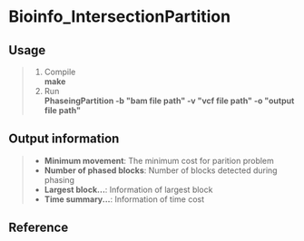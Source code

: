 # Bioinfo_IntersectionPartition

## Usage
> 1. Compile<br>
>   **make**
> 2. Run<br>
>   **PhaseingPartition -b "bam file path" -v "vcf file path" -o "output file path"**

## Output information
>* **Minimum  movement**: The minimum cost for parition problem
>* **Number of phased blocks**: Number of blocks detected during phasing  
>* **Largest block...**: Information of largest block 
>* **Time summary...**: Information of time cost  

## Reference
>

 
